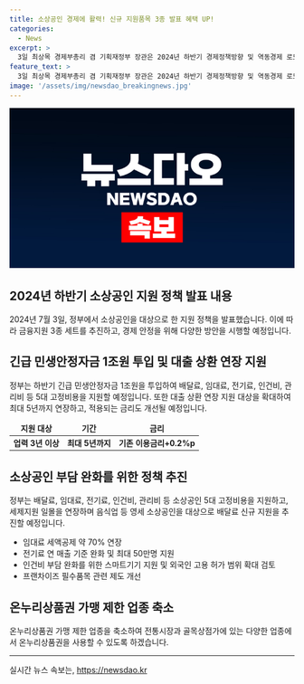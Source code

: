 ```yaml
---
title: 소상공인 경제에 활력! 신규 지원품목 3종 발표 혜택 UP!
categories:
  - News
excerpt: >
  3일 최상목 경제부총리 겸 기획재정부 장관은 2024년 하반기 경제정책방향 및 역동경제 로드맵을 발표했다. 이에 따라 소상공인의 부담을 완화하기 위해 금융지원 3종 세트를 추진하고, 상생과 부담 완화를 위한 다양한 지원책을 발표했다. 배달료, 임대료, 전기료, 인건비, 관리비 등 5대 고정비용을 적극 지원하고 정책자금 상환 연장 지원 대상을 확대하며, 저금리 대출로의 대환 프로그램도 실시된다. 또한 외식업계 농산물 구매자금 융자금 인하, 프랜차이즈 필수품목 관련 제도 등을 개선하기로 했다. 이에 대한 자세한 내용은 밑의 기사를 참고해주세요!
feature_text: >
  3일 최상목 경제부총리 겸 기획재정부 장관은 2024년 하반기 경제정책방향 및 역동경제 로드맵을 발표했다. 이에 따라 소상공인의 부담을 완화하기 위해 금융지원 3종 세트를 추진하고, 상생과 부담 완화를 위한 다양한 지원책을 발표했다. 배달료, 임대료, 전기료, 인건비, 관리비 등 5대 고정비용을 적극 지원하고 정책자금 상환 연장 지원 대상을 확대하며, 저금리 대출로의 대환 프로그램도 실시된다. 또한 외식업계 농산물 구매자금 융자금 인하, 프랜차이즈 필수품목 관련 제도 등을 개선하기로 했다. 이에 대한 자세한 내용은 밑의 기사를 참고해주세요!
image: '/assets/img/newsdao_breakingnews.jpg'
---
```


<p><img src="/assets/img/newsdao_breakingnews.jpg" alt="ontimetimes 속보" /></p>

<h2 data-ke-size="size26">2024년 하반기 소상공인 지원 정책 발표 내용</h2>

<p data-ke-size="size16">2024년 7월 3일, 정부에서 소상공인을 대상으로 한 지원 정책을 발표했습니다. 이에 따라 금융지원 3종 세트를 추진하고, 경제 안정을 위해 다양한 방안을 시행할 예정입니다.</p>

<h2 data-ke-size="size24">긴급 민생안정자금 1조원 투입 및 대출 상환 연장 지원</h2>

<p data-ke-size="size16">정부는 하반기 긴급 민생안정자금 1조원을 투입하여 배달료, 임대료, 전기료, 인건비, 관리비 등 5대 고정비용을 지원할 예정입니다. 또한 대출 상환 연장 지원 대상을 확대하여 최대 5년까지 연장하고, 적용되는 금리도 개선될 예정입니다.</p>

<table>
<thead>
<tr>
<td style="text-align: center; height: 17px;"><b>지원 대상</b></td>
<td style="text-align: center; height: 17px;"><b>기간</b></td>
<td style="text-align: center; height: 17px;"><b>금리</b></td>
</tr>
</thead>
<tbody>
<tr>
<td style="text-align: center; height: 17px;"><b>업력 3년 이상</b></td>
<td style="text-align: center; height: 17px;"><b>최대 5년까지</b></td>
<td style="text-align: center; height: 17px;"><b>기존 이용금리+0.2%p</b></td>
</tr>
</tbody>
</table>

<h2 data-ke-size="size24">소상공인 부담 완화를 위한 정책 추진</h2>

<p data-ke-size="size16">정부는 배달료, 임대료, 전기료, 인건비, 관리비 등 소상공인 5대 고정비용을 지원하고, 세제지원 일몰을 연장하며 음식업 등 영세 소상공인을 대상으로 배달료 신규 지원을 추진할 예정입니다.</p>

<ul>
<li>임대료 세액공제 약 70% 연장</li>
<li>전기료 연 매출 기준 완화 및 최대 50만명 지원</li>
<li>인건비 부담 완화를 위한 스마트기기 지원 및 외국인 고용 허가 범위 확대 검토</li>
<li>프랜차이즈 필수품목 관련 제도 개선</li>
</ul>

<h2 data-ke-size="size24">온누리상품권 가맹 제한 업종 축소</h2>

<p data-ke-size="size16">온누리상품권 가맹 제한 업종을 축소하여 전통시장과 골목상점가에 있는 다양한 업종에서 온누리상품권을 사용할 수 있도록 하겠습니다.</p>

<hr>
실시간 뉴스 속보는, <a href="https://newsdao.kr" rel="dofollow">https://newsdao.kr</a>


